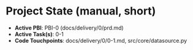 # Project State (manual, short)
- **Active PBI**: PBI-0 (docs/delivery/0/prd.md)
- **Active Task(s)**: 0-1
- **Code Touchpoints**: docs/delivery/0/0-1.md, src/core/datasource.py
